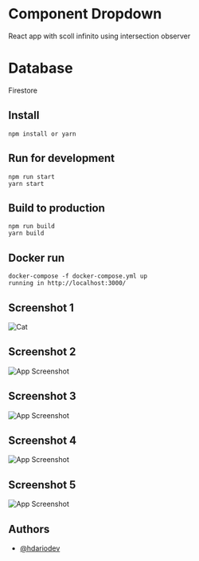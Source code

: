 # Component Dropdown 

React app with scoll infinito using intersection observer

# Database

Firestore

## Install

```
npm install or yarn

```

## Run for development

```
npm run start
yarn start
```

## Build to production

```
npm run build
yarn build
```


## Docker run

```
docker-compose -f docker-compose.yml up
running in http://localhost:3000/
```

## Screenshot 1

![Cat](https://raw.githubusercontent.com/hdarioDev/assets/main/screenshot-drop2.png)
## Screenshot 2

![App Screenshot](https://raw.githubusercontent.com/hdarioDev/assets/main/screenshot-drop2.png?token=GHSAT0AAAAAABUMYDUIFVTPC66BUO2HMUM6YXWKXXA)

## Screenshot 3

![App Screenshot](https://raw.githubusercontent.com/hdarioDev/assets/main/screenshot-drop3.png?token=GHSAT0AAAAAABUMYDUJUUIXAQJN2VWMMGMMYXWKZNQ)

## Screenshot 4

![App Screenshot](https://raw.githubusercontent.com/hdarioDev/assets/main/screenshot-drop4.png?token=GHSAT0AAAAAABUMYDUJCXAN6TT56GJA3NZ4YXWK2KQ)

## Screenshot 5

![App Screenshot](https://raw.githubusercontent.com/hdarioDev/assets/main/screenshot-drop5.png?token=GHSAT0AAAAAABUMYDUIKRCFCRI2CVORWXLYYXWK2YQ)

## Authors

- [@hdariodev](https://www.hdariodev.com)
